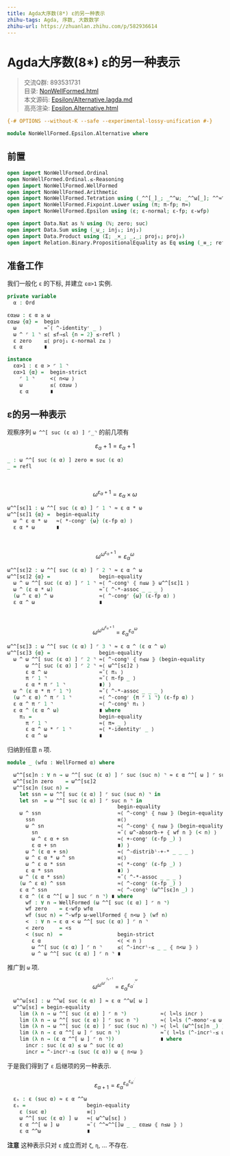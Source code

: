 ```yaml
---
title: Agda大序数(8*) ε的另一种表示
zhihu-tags: Agda, 序数, 大数数学
zhihu-url: https://zhuanlan.zhihu.com/p/582936614
---
```


# Agda大序数(8*) ε的另一种表示

> 交流Q群: 893531731  
> 目录: [NonWellFormed.html](https://choukh.github.io/agda-veblen/NonWellFormed.html)  
> 本文源码: [Epsilon/Alternative.lagda.md](https://github.com/choukh/agda-veblen/blob/main/src/NonWellFormed/Epsilon/Alternative.lagda.md)  
> 高亮渲染: [Epsilon.Alternative.html](https://choukh.github.io/agda-veblen/NonWellFormed.Epsilon.Alternative.html)  

```agda
{-# OPTIONS --without-K --safe --experimental-lossy-unification #-}

module NonWellFormed.Epsilon.Alternative where
```

## 前置

```agda
open import NonWellFormed.Ordinal
open NonWellFormed.Ordinal.≤-Reasoning
open import NonWellFormed.WellFormed
open import NonWellFormed.Arithmetic
open import NonWellFormed.Tetration using (_^^[_]_; _^^ω; _^^ω[_]; ^^≈^^[]ω)
open import NonWellFormed.Fixpoint.Lower using (π; π-fp; π≈)
open import NonWellFormed.Epsilon using (ε; ε-normal; ε-fp; ε-wfp)

open import Data.Nat as ℕ using (ℕ; zero; suc)
open import Data.Sum using (_⊎_; inj₁; inj₂)
open import Data.Product using (Σ; _×_; _,_; proj₁; proj₂)
open import Relation.Binary.PropositionalEquality as Eq using (_≡_; refl)
```

## 准备工作

我们一般化 `ε` 的下标, 并建立 `εα>1` 实例.

```agda
private variable
  α : Ord

εα≥ω : ε α ≥ ω
εα≥ω {α} =  begin
  ω         ≈˘⟨ ^-identityʳ _ ⟩
  ω ^ ⌜ 1 ⌝ ≤⟨ ≤f⇒≤l {n = 2} ≤-refl ⟩
  ε zero    ≤⟨ proj₁ ε-normal z≤ ⟩
  ε α       ∎

instance
  εα>1 : ε α > ⌜ 1 ⌝
  εα>1 {α} =  begin-strict
    ⌜ 1 ⌝     <⟨ n<ω ⟩
    ω         ≤⟨ εα≥ω ⟩
    ε α       ∎
```

## ε的另一种表示

观察序列 `ω ^^[ suc (ε α) ] ⌜_⌝` 的前几项有

$${ε_α}+1 = {ε_α}+1$$

```agda
_ : ω ^^[ suc (ε α) ] zero ≡ suc (ε α)
_ = refl
```
&nbsp;

$$ω^{{ε_α}+1} = ε_α × ω$$

```agda
ω^^[sε]1 : ω ^^[ suc (ε α) ] ⌜ 1 ⌝ ≈ ε α * ω
ω^^[sε]1 {α} =  begin-equality
  ω ^ ε α * ω   ≈⟨ *-congʳ {ω} (ε-fp α) ⟩
  ε α * ω       ∎
```
&nbsp;

$$ω^{ω^{{ε_α}+1}} = {ε_α}^ω$$

```agda
ω^^[sε]2 : ω ^^[ suc (ε α) ] ⌜ 2 ⌝ ≈ ε α ^ ω
ω^^[sε]2 {α} =                begin-equality
  ω ^ ω ^^[ suc (ε α) ] ⌜ 1 ⌝ ≈⟨ ^-congˡ ⦃ n≤ω ⦄ ω^^[sε]1 ⟩
  ω ^ (ε α * ω)               ≈˘⟨ ^-*-assoc _ _ _ ⟩
  (ω ^ ε α) ^ ω               ≈⟨ ^-congʳ {ω} (ε-fp α) ⟩
  ε α ^ ω                     ∎
```
&nbsp;

$$ω^{ω^{ω^{{ε_α}+1}}} = {ε_α}^{{ε_α}^ω}$$

```agda
ω^^[sε]3 : ω ^^[ suc (ε α) ] ⌜ 3 ⌝ ≈ ε α ^ (ε α ^ ω)
ω^^[sε]3 {α} =                begin-equality
  ω ^ ω ^^[ suc (ε α) ] ⌜ 2 ⌝ ≈⟨ ^-congˡ ⦃ n≤ω ⦄ (begin-equality
      ω ^^[ suc (ε α) ] ⌜ 2 ⌝ ≈⟨ ω^^[sε]2 ⟩
      ε α ^ ω                 ≈˘⟨ π₁ ⟩
      π ⌜ 1 ⌝                 ≈˘⟨ π-fp _ ⟩
      ε α * π ⌜ 1 ⌝           ∎) ⟩
  ω ^ (ε α * π ⌜ 1 ⌝)         ≈˘⟨ ^-*-assoc _ _ _ ⟩
  (ω ^ ε α) ^ π ⌜ 1 ⌝         ≈⟨ ^-congʳ {π ⌜ 1 ⌝} (ε-fp α) ⟩
  ε α ^ π ⌜ 1 ⌝               ≈⟨ ^-congˡ π₁ ⟩
  ε α ^ (ε α ^ ω)             ∎ where
    π₁ =                      begin-equality
      π ⌜ 1 ⌝                 ≈⟨ π≈ _ ⟩
      ε α ^ ω * ⌜ 1 ⌝         ≈⟨ *-identityʳ _ ⟩
      ε α ^ ω                 ∎
```

归纳到任意 `n` 项.

```agda
module _ (wfα : WellFormed α) where

  ω^^[sε]n : ∀ n → ω ^^[ suc (ε α) ] ⌜ suc (suc n) ⌝ ≈ ε α ^^[ ω ] ⌜ suc n ⌝
  ω^^[sε]n zero    = ω^^[sε]2
  ω^^[sε]n (suc n) =
    let ssn = ω ^^[ suc (ε α) ] ⌜ suc (suc n) ⌝ in
    let sn  = ω ^^[ suc (ε α) ] ⌜ suc n ⌝ in
                                    begin-equality
    ω ^ ssn                         ≈⟨ ^-congˡ ⦃ n≤ω ⦄ (begin-equality
      ssn                           ≡⟨⟩
      ω ^ sn                        ≈⟨ ^-congˡ ⦃ n≤ω ⦄ (begin-equality
        sn                          ≈˘⟨ ω^-absorb-+ ⦃ wf n ⦄ (< n) ⟩
        ω ^ ε α + sn                ≈⟨ +-congʳ (ε-fp _) ⟩
        ε α + sn                    ∎) ⟩
      ω ^ (ε α + sn)                ≈⟨ ^-distribˡ-+-* _ _ _ ⟩
      ω ^ ε α * ω ^ sn              ≡⟨⟩
      ω ^ ε α * ssn                 ≈⟨ *-congʳ (ε-fp _) ⟩
      ε α * ssn                     ∎) ⟩
    ω ^ (ε α * ssn)                 ≈˘⟨ ^-*-assoc _ _ _ ⟩
    (ω ^ ε α) ^ ssn                 ≈⟨ ^-congʳ (ε-fp _) ⟩
    ε α ^ ssn                       ≈⟨ ^-congˡ (ω^^[sε]n _) ⟩
    ε α ^ (ε α ^^[ ω ] suc ⌜ n ⌝) ∎ where
      wf : ∀ n → WellFormed (ω ^^[ suc (ε α) ] ⌜ n ⌝)
      wf zero    = ε-wfp wfα
      wf (suc n) = ^-wfp ω-wellFormed ⦃ n<ω ⦄ (wf n)
      <  : ∀ n → ε α < ω ^^[ suc (ε α) ] ⌜ n ⌝
      < zero     = <s
      < (suc n)  =                  begin-strict
        ε α                         <⟨ < n ⟩
        ω ^^[ suc (ε α) ] ⌜ n ⌝     ≤⟨ ^-incrˡ-≤ _ _ ⦃ n<ω ⦄ ⟩
        ω ^ ω ^^[ suc (ε α) ] ⌜ n ⌝ ∎
```

推广到 `ω` 项.

$$ω^{ω^{ω^{.^{.^{{ε_α}+1}}}}} = {ε_α}^{{ε_α}^{.^{.^ω}}}$$

```agda
  ω^^ω[sε] : ω ^^ω[ suc (ε α) ] ≈ ε α ^^ω[ ω ]
  ω^^ω[sε] = begin-equality
    lim (λ n → ω ^^[ suc (ε α) ] ⌜ n ⌝)           ≈⟨ l≈ls incr ⟩
    lim (λ n → ω ^^[ suc (ε α) ] ⌜ suc n ⌝)       ≈⟨ l≈ls (^-monoʳ-≤ ω ⦃ n≤ω ⦄ incr) ⟩
    lim (λ n → ω ^^[ suc (ε α) ] ⌜ suc (suc n) ⌝) ≈⟨ l≈l (ω^^[sε]n _) ⟩
    lim (λ n → ε α ^^[ ω ] ⌜ suc n ⌝)             ≈˘⟨ l≈ls (^-incrˡ-≤ ω (ε α)) ⟩
    lim (λ n → (ε α ^^[ ω ] ⌜ n ⌝))               ∎ where
      incr : suc (ε α) ≤ ω ^ suc (ε α)
      incr = ^-incrˡ-≤ (suc (ε α)) ω ⦃ n<ω ⦄
```

于是我们得到了 `ε` 后继项的另一种表示.

$$ε_{α+1}={ε_α}^{{ε_α}^{{ε_α}^{.^{.^.}}}}$$

```agda
  εₛ : ε (suc α) ≈ ε α ^^ω
  εₛ =                    begin-equality
    ε (suc α)             ≡⟨⟩
    ω ^^[ suc (ε α) ] ω   ≈⟨ ω^^ω[sε] ⟩
    ε α ^^[ ω ] ω         ≈˘⟨ ^^≈^^[]ω _ _ εα≥ω ⦃ n≤ω ⦄ ⟩
    ε α ^^ω               ∎
```

**注意** 这种表示只对 `ε` 成立而对 `ζ`, `η`, ... 不存在.
